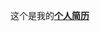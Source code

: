 这个是我的[**个人简历**](http://htmlpreview.github.com/?https://github.com/wang-yao/resume/blob/master/resume.html)
